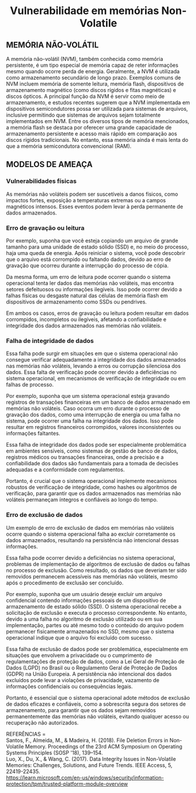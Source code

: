 <h1 align="center"> Vulnerabilidade em memórias Non-Volatile </h1>  

## MEMÓRIA NÃO-VOLÁTIL

A memória não-volátil (NVM), também conhecida como memória persistente, é um tipo especial de memória capaz de reter informações mesmo quando ocorre perda de energia. Geralmente, a NVM é utilizada como armazenamento secundário de longo prazo. Exemplos comuns de NVM incluem memória de somente leitura, memória flash, dispositivos de armazenamento magnético (como discos rígidos e fitas magnéticas) e discos ópticos. A principal função da NVM é servir como meio de armazenamento, e estudos recentes sugerem que a NVM implementada em dispositivos semicondutores possa ser utilizada para sistemas de arquivos, inclusive permitindo que sistemas de arquivos sejam totalmente implementados em NVM. Entre os diversos tipos de memória mencionados, a memória flash se destaca por oferecer uma grande capacidade de armazenamento persistente e acesso mais rápido em comparação aos discos rígidos tradicionais. No entanto, essa memória ainda é mais lenta do que a memória semicondutora convencional (RAM).

## MODELOS DE AMEAÇA
### Vulnerabilidades físicas
As memórias não voláteis podem ser suscetíveis a danos físicos, como impactos fortes, exposição a temperaturas extremas ou a campos magnéticos intensos. Esses eventos podem levar à perda permanente de dados armazenados.

### Erro de gravação ou leitura
Por exemplo, suponha que você esteja copiando um arquivo de grande tamanho para uma unidade de estado sólido (SSD) e, no meio do processo, haja uma queda de energia. Após reiniciar o sistema, você pode descobrir que o arquivo está corrompido ou faltando dados, devido ao erro de gravação que ocorreu durante a interrupção do processo de cópia.

Da mesma forma, um erro de leitura pode ocorrer quando o sistema operacional tenta ler dados das memórias não voláteis, mas encontra setores defeituosos ou informações ilegíveis. Isso pode ocorrer devido a falhas físicas ou desgaste natural das células de memória flash em dispositivos de armazenamento como SSDs ou pendrives.

Em ambos os casos, erros de gravação ou leitura podem resultar em dados corrompidos, incompletos ou ilegíveis, afetando a confiabilidade e integridade dos dados armazenados nas memórias não voláteis.

### Falha de integridade de dados

Essa falha pode surgir em situações em que o sistema operacional não consegue verificar adequadamente a integridade dos dados armazenados nas memórias não voláteis, levando a erros ou corrupção silenciosa dos dados. Essa falta de verificação pode ocorrer devido a deficiências no sistema operacional, em mecanismos de verificação de integridade ou em falhas de processo.

Por exemplo, suponha que um sistema operacional esteja gravando registros de transações financeiras em um banco de dados armazenado em memórias não voláteis. Caso ocorra um erro durante o processo de gravação dos dados, como uma interrupção de energia ou uma falha no sistema, pode ocorrer uma falha na integridade dos dados. Isso pode resultar em registros financeiros corrompidos, valores inconsistentes ou informações faltantes.

Essa falha de integridade dos dados pode ser especialmente problemática em ambientes sensíveis, como sistemas de gestão de banco de dados, registros médicos ou transações financeiras, onde a precisão e a confiabilidade dos dados são fundamentais para a tomada de decisões adequadas e a conformidade com regulamentos.

Portanto, é crucial que o sistema operacional implemente mecanismos robustos de verificação de integridade, como hashes ou algoritmos de verificação, para garantir que os dados armazenados nas memórias não voláteis permaneçam íntegros e confiáveis ao longo do tempo.

### Erro de exclusão de dados
Um exemplo de erro de exclusão de dados em memórias não voláteis ocorre quando o sistema operacional falha ao excluir corretamente os dados armazenados, resultando na persistência não intencional dessas informações.

Essa falha pode ocorrer devido a deficiências no sistema operacional, problemas de implementação de algoritmos de exclusão de dados ou falhas no processo de exclusão. Como resultado, os dados que deveriam ter sido removidos permanecem acessíveis nas memórias não voláteis, mesmo após o procedimento de exclusão ser concluído.

Por exemplo, suponha que um usuário deseje excluir um arquivo confidencial contendo informações pessoais de um dispositivo de armazenamento de estado sólido (SSD). O sistema operacional recebe a solicitação de exclusão e executa o processo correspondente. No entanto, devido a uma falha no algoritmo de exclusão utilizado ou em sua implementação, partes ou até mesmo todo o conteúdo do arquivo podem permanecer fisicamente armazenados no SSD, mesmo que o sistema operacional indique que o arquivo foi excluído com sucesso.

Essa falha de exclusão de dados pode ser problemática, especialmente em situações que envolvem a privacidade ou o cumprimento de regulamentações de proteção de dados, como a Lei Geral de Proteção de Dados (LGPD) no Brasil ou o Regulamento Geral de Proteção de Dados (GDPR) na União Europeia. A persistência não intencional dos dados excluídos pode levar a violações de privacidade, vazamento de informações confidenciais ou consequências legais.

Portanto, é essencial que o sistema operacional adote métodos de exclusão de dados eficazes e confiáveis, como a sobrescrita segura dos setores de armazenamento, para garantir que os dados sejam removidos permanentemente das memórias não voláteis, evitando qualquer acesso ou recuperação não autorizados.









REFERÊNCIAS = <br>
Santos, F., Almeida, M., & Madeira, H. (2018). File Deletion Errors in Non-Volatile Memory. Proceedings of the 23rd ACM Symposium on Operating Systems Principles (SOSP '18), 139–154. <br>
Luo, X., Du, X., & Wang, C. (2017). Data Integrity Issues in Non-Volatile Memories: Challenges, Solutions, and Future Trends. IEEE Access, 5, 22419-22435. <br>
https://learn.microsoft.com/en-us/windows/security/information-protection/tpm/trusted-platform-module-overview
